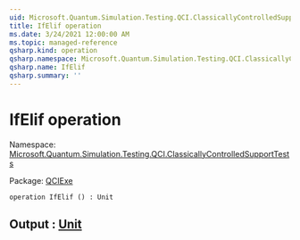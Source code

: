 ```yaml
---
uid: Microsoft.Quantum.Simulation.Testing.QCI.ClassicallyControlledSupportTests.IfElif
title: IfElif operation
ms.date: 3/24/2021 12:00:00 AM
ms.topic: managed-reference
qsharp.kind: operation
qsharp.namespace: Microsoft.Quantum.Simulation.Testing.QCI.ClassicallyControlledSupportTests
qsharp.name: IfElif
qsharp.summary: ''
---
```


# IfElif operation

Namespace: [Microsoft.Quantum.Simulation.Testing.QCI.ClassicallyControlledSupportTests](xref:Microsoft.Quantum.Simulation.Testing.QCI.ClassicallyControlledSupportTests)

Package: [QCIExe](https://nuget.org/packages/QCIExe)




```qsharp
operation IfElif () : Unit
```


## Output : [Unit](xref:microsoft.quantum.lang-ref.unit)

